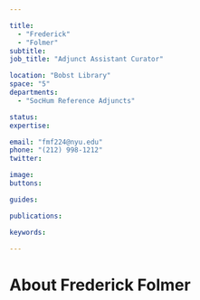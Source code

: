 ```yaml
---

title:
  - "Frederick"
  - "Folmer"
subtitle: 
job_title: "Adjunct Assistant Curator"

location: "Bobst Library"
space: "5"
departments:
  - "SocHum Reference Adjuncts"

status: 
expertise:

email: "fmf224@nyu.edu"
phone: "(212) 998-1212"
twitter: 

image: 
buttons:

guides:

publications:

keywords:

---
```


# About Frederick Folmer


